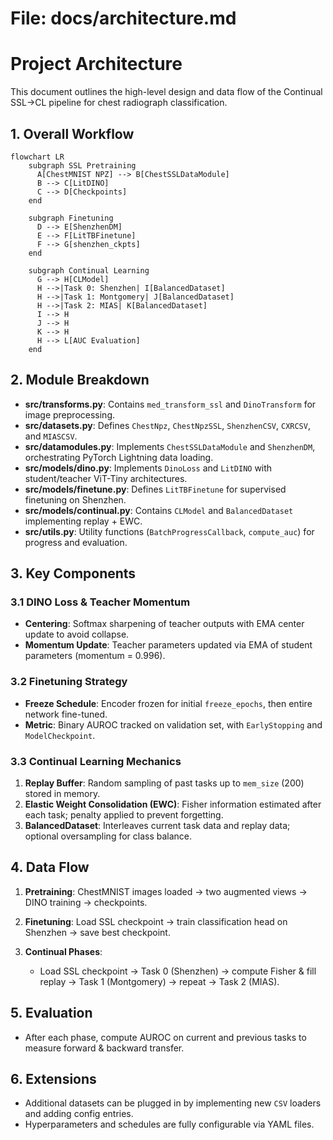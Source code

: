# File: docs/architecture.md


# Project Architecture

This document outlines the high-level design and data flow of the Continual SSL→CL pipeline for chest radiograph classification.

## 1. Overall Workflow

```mermaid
flowchart LR
    subgraph SSL Pretraining
      A[ChestMNIST NPZ] --> B[ChestSSLDataModule]
      B --> C[LitDINO]
      C --> D[Checkpoints]
    end

    subgraph Finetuning
      D --> E[ShenzhenDM]
      E --> F[LitTBFinetune]
      F --> G[shenzhen_ckpts]
    end

    subgraph Continual Learning
      G --> H[CLModel]
      H -->|Task 0: Shenzhen| I[BalancedDataset]
      H -->|Task 1: Montgomery| J[BalancedDataset]
      H -->|Task 2: MIAS| K[BalancedDataset]
      I --> H
      J --> H
      K --> H
      H --> L[AUC Evaluation]
    end
```

## 2. Module Breakdown

* **src/transforms.py**: Contains `med_transform_ssl` and `DinoTransform` for image preprocessing.
* **src/datasets.py**: Defines `ChestNpz`, `ChestNpzSSL`, `ShenzhenCSV`, `CXRCSV`, and `MIASCSV`.
* **src/datamodules.py**: Implements `ChestSSLDataModule` and `ShenzhenDM`, orchestrating PyTorch Lightning data loading.
* **src/models/dino.py**: Implements `DinoLoss` and `LitDINO` with student/teacher ViT-Tiny architectures.
* **src/models/finetune.py**: Defines `LitTBFinetune` for supervised finetuning on Shenzhen.
* **src/models/continual.py**: Contains `CLModel` and `BalancedDataset` implementing replay + EWC.
* **src/utils.py**: Utility functions (`BatchProgressCallback`, `compute_auc`) for progress and evaluation.

## 3. Key Components

### 3.1 DINO Loss & Teacher Momentum

* **Centering**: Softmax sharpening of teacher outputs with EMA center update to avoid collapse.
* **Momentum Update**: Teacher parameters updated via EMA of student parameters (momentum = 0.996).

### 3.2 Finetuning Strategy

* **Freeze Schedule**: Encoder frozen for initial `freeze_epochs`, then entire network fine-tuned.
* **Metric**: Binary AUROC tracked on validation set, with `EarlyStopping` and `ModelCheckpoint`.

### 3.3 Continual Learning Mechanics

1. **Replay Buffer**: Random sampling of past tasks up to `mem_size` (200) stored in memory.
2. **Elastic Weight Consolidation (EWC)**: Fisher information estimated after each task; penalty applied to prevent forgetting.
3. **BalancedDataset**: Interleaves current task data and replay data; optional oversampling for class balance.

## 4. Data Flow

1. **Pretraining**: ChestMNIST images loaded → two augmented views → DINO training → checkpoints.
2. **Finetuning**: Load SSL checkpoint → train classification head on Shenzhen → save best checkpoint.
3. **Continual Phases**:

   * Load SSL checkpoint → Task 0 (Shenzhen) → compute Fisher & fill replay → Task 1 (Montgomery) → repeat → Task 2 (MIAS).

## 5. Evaluation

* After each phase, compute AUROC on current and previous tasks to measure forward & backward transfer.

## 6. Extensions

* Additional datasets can be plugged in by implementing new `CSV` loaders and adding config entries.
* Hyperparameters and schedules are fully configurable via YAML files.

```


